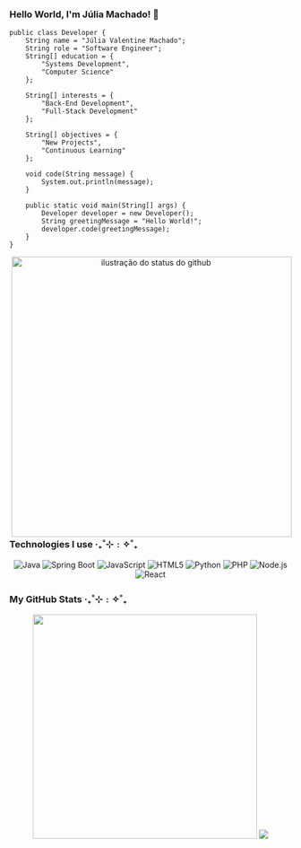 ### Hello World, I'm Júlia Machado! 💾

```
public class Developer {
    String name = "Júlia Valentine Machado";
    String role = "Software Engineer";
    String[] education = {
        "Systems Development",
        "Computer Science"
    };

    String[] interests = {
        "Back-End Development",
        "Full-Stack Development"
    };

    String[] objectives = {
        "New Projects",
        "Continuous Learning"
    };

    void code(String message) {
        System.out.println(message);
    }

    public static void main(String[] args) {
        Developer developer = new Developer();
        String greetingMessage = "Hello World!";
        developer.code(greetingMessage);
    }
}
```

<p align="center"> 
    <img align='right' width="500" src="https://i.pinimg.com/736x/76/3e/b1/763eb16e7d2ed6573db9e8356cab9b37.jpg" alt="ilustração do status do github"> 
</p>

### Technologies I use ‧₊˚⊹﹕✧˚₊ 

<!-- <img src="https://img.shields.io/static/v1?label=Overview&message=julia16bit&color=f8efd4&style=for-the-badge&logo=GitHub" alt="Static GitHub"> -->
<p align="center"> 
  <img alt="Java" src="https://img.shields.io/badge/Java-2E3849?style=for-the-badge&logo=openjdk&logoColor=white&color=2E3849&labelColor=2E3849" />
  <img alt="Spring Boot" src="https://img.shields.io/badge/Spring_Boot-2E3849?style=for-the-badge&logo=spring-boot&logoColor=white&color=2E3849&labelColor=2E3849" /> 
  <img alt="JavaScript" src="https://img.shields.io/badge/JavaScript-2E3849?style=for-the-badge&logo=javascript&logoColor=white&color=2E3849&labelColor=2E3849" /> 
  <img alt="HTML5" src="https://img.shields.io/badge/HTML5-2E3849?style=for-the-badge&logo=html5&logoColor=white&color=2E3849&labelColor=2E3849" /> 
  <img alt="Python" src="https://img.shields.io/badge/Python-2E3849?style=for-the-badge&logo=python&logoColor=white&color=2E3849&labelColor=2E3849" />
  <img alt="PHP" src="https://img.shields.io/badge/PHP-2E3849?style=for-the-badge&logo=php&logoColor=white&color=2E3849&labelColor=2E3849" />
  <img alt="Node.js" src="https://img.shields.io/badge/Node.js-2E3849?style=for-the-badge&logo=nodedotjs&logoColor=white&color=2E3849&labelColor=2E3849" />
  <img alt="React" src="https://img.shields.io/badge/React-2E3849?style=for-the-badge&logo=react&logoColor=white&color=2E3849&labelColor=2E3849" /> 
</p>

<!--  ### Contact Me 

<p align="center"> 
  <img alt="Java" src="https://img.shields.io/badge/Java-007396?style=for-the-badge&logo=openjdk&logoColor=white" />
  <img alt="Spring Boot" src="https://img.shields.io/badge/Spring_Boot-6DB33F?style=for-the-badge&logo=spring-boot&logoColor=white" /> 
</p> -->

### My GitHub Stats ‧₊˚⊹﹕✧˚₊ 
<p align="center">
  <img src="https://github-readme-stats.vercel.app/api?username=julia16bit&show_icons=true&theme=nord&hide_border=true" width="400px">
  <img src="https://github-readme-stats.vercel.app/api/top-langs/?username=julia16bit&layout=compact&theme=nord&hide_border=true">
</p>

